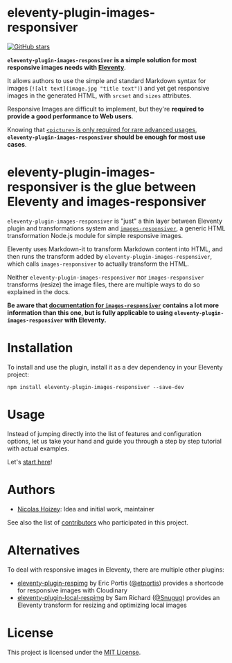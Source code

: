 # eleventy-plugin-images-responsiver

[![GitHub stars](https://img.shields.io/github/stars/nhoizey/eleventy-plugin-images-responsiver.svg?style=social)](https://github.com/nhoizey/eleventy-plugin-images-responsiver/stargazers)

**`eleventy-plugin-images-responsiver` is a simple solution for most responsive images needs with [Eleventy](https://www.11ty.dev/)**.

It allows authors to use the simple and standard Markdown syntax for images (`![alt text](image.jpg "title text")`) and yet get responsive images in the generated HTML, with `srcset` and `sizes` attributes.

Responsive Images are difficult to implement, but they're **required to provide a good performance to Web users**.

Knowing that [`<picture>` is only required for rare advanced usages](https://cloudfour.com/thinks/dont-use-picture-most-of-the-time/), **`eleventy-plugin-images-responsiver` should be enough for most use cases**.

# eleventy-plugin-images-responsiver is the glue between Eleventy and images-responsiver

`eleventy-plugin-images-responsiver` is "just" a thin layer between Eleventy plugin and transformations system and [`images-responsiver`](https://github.com/nhoizey/images-responsiver), a generic HTML transformation Node.js module for simple responsive images.

Eleventy uses Markdown-it to transform Markdown content into HTML, and then runs the transform added by `eleventy-plugin-images-responsiver`, which calls `images-responsiver` to actually transform the HTML.

Neither `eleventy-plugin-images-responsiver` nor `images-responsiver` transforms (resize) the image files, there are multiple ways to do so explained in the docs.

**Be aware that [documentation for `images-responsiver`](https://nhoizey.github.io/images-responsiver/) contains a lot more information than this one, but is fully applicable to using `eleventy-plugin-images-responsiver` with Eleventy.**

# Installation

To install and use the plugin, install it as a dev dependency in your Eleventy project:

```
npm install eleventy-plugin-images-responsiver --save-dev
```

# Usage

Instead of jumping directly into the list of features and configuration options, let us take your hand and guide you through a step by step tutorial with actual examples.

Let's [start here](https://nhoizey.github.io/eleventy-plugin-images-responsiver/examples/01-without-plugin/)!

# Authors

- [Nicolas Hoizey](https://github.com/nhoizey): Idea and initial work, maintainer

See also the list of [contributors](https://github.com/nhoizey/eleventy-plugin-images-responsiver/contributors) who participated in this project.

# Alternatives

To deal with responsive images in Eleventy, there are multiple other plugins:

- [eleventy-plugin-respimg](https://www.npmjs.com/package/eleventy-plugin-respimg) by Eric Portis ([@etportis](https://twitter.com/etportis/)) provides a shortcode for responsive images with Cloudinary
- [eleventy-plugin-local-respimg](https://github.com/chromeos/static-site-scaffold-modules/tree/master/modules/eleventy-plugin-local-respimg) by Sam Richard ([@Snugug](https://twitter.com/Snugug/)) provides an Eleventy transform for resizing and optimizing local images

# License

This project is licensed under the [MIT License](LICENSE.md).

